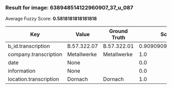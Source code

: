 ### Result for image: 638948514122960907_37_u_087
Average Fuzzy Score: **0.5818181818181818**
<small>

| Key | Value | Ground Truth | Score |
| --- | --- | --- | --- |
| b_id.transcription | B.57.322.07 | B.57.322.01 | 0.9090909090909091 |
| company.transcription | Metallwerke | Metallwerke | 1.0 |
| date | None |  | 0.0 |
| information | None |  | 0.0 |
| location.transcription | Dornach | Dornach | 1.0 |

</small>
